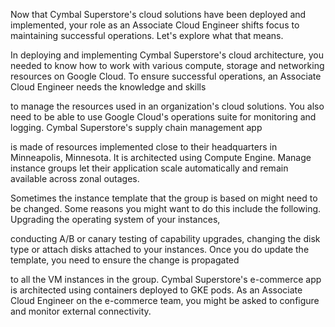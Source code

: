 Now that Cymbal Superstore's cloud solutions have been deployed and implemented, your role as an Associate Cloud Engineer shifts focus to maintaining successful operations. Let's explore what that means.

In deploying and implementing Cymbal Superstore's cloud architecture, you needed to know how to work with various compute, storage and networking resources on Google Cloud. To ensure successful operations, an Associate Cloud Engineer needs the knowledge and skills

to manage the resources used in an organization's cloud solutions. You also need to be able to use Google Cloud's operations suite for monitoring and logging. Cymbal Superstore's supply chain management app

is made of resources implemented close to their headquarters in Minneapolis, Minnesota. It is architected using Compute Engine. Manage instance groups let their application scale automatically and remain available across zonal outages.

Sometimes the instance template that the group is based on might need to be changed. Some reasons you might want to do this include the following. Upgrading the operating system of your instances,

conducting A/B or canary testing of capability upgrades, changing the disk type or attach disks attached to your instances. Once you do update the template, you need to ensure the change is propagated

to all the VM instances in the group. Cymbal Superstore's e-commerce app is architected using containers deployed to GKE pods. As an Associate Cloud Engineer on the e-commerce team, you might be asked to configure and monitor external connectivity.

